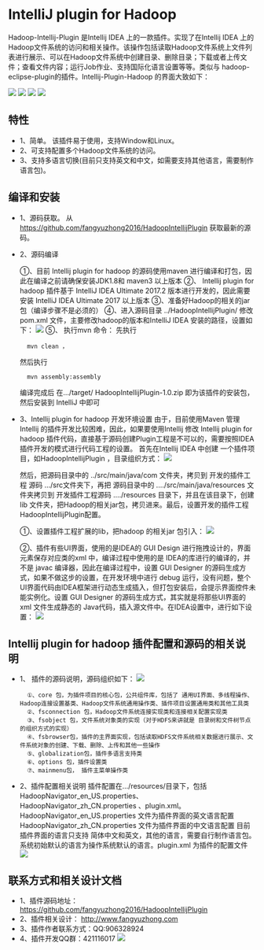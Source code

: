 # IntelliJ plugin for Hadoop

Hadoop-Intellij-Plugin 是Intellij IDEA 上的一款插件。实现了在Intellij IDEA 上的Hadoop文件系统的访问和相关操作。该操作包括读取Hadoop文件系统上文件列表进行展示、可以在Hadoop文件系统中创建目录、删除目录；下载或者上传文件；查看文件内容；运行Job作业、支持国际化语言设置等等。类似与 hadoop-eclipse-plugin的插件。Intellij-Plugin-Hadoop 的界面大致如下：

![](https://github.com/fangyuzhong2016/HadoopIntellijPlugin/blob/master/img-folder/1.jpg)
![](https://github.com/fangyuzhong2016/HadoopIntellijPlugin/blob/master/img-folder/2.jpg)
![](https://github.com/fangyuzhong2016/HadoopIntellijPlugin/blob/master/img-folder/3.jpg)
![](https://github.com/fangyuzhong2016/HadoopIntellijPlugin/blob/master/img-folder/4.jpg)

## 特性
- 1、简单。 该插件易于使用，支持Window和Linux。
- 2、可支持配置多个Hadoop文件系统的访问。
- 3、支持多语言切换(目前只支持英文和中文，如需要支持其他语言，需要制作语言包)。


## 编译和安装
- 1、源码获取。
       从 https://github.com/fangyuzhong2016/HadoopIntellijPlugin 获取最新的源码。

- 2、源码编译

    ①、目前 Intellij plugin for hadoop 的源码使用maven 进行编译和打包，因此在编译之前请确保安装JDK1.8和 maven3 以上版本
    ②、 Intellij plugin for hadoop 插件基于 IntelliJ IDEA  Ultimate 2017.2 版本进行开发的，因此需要安装  IntelliJ IDEA  Ultimate 2017 以上版本
    ③、准备好Hadoop的相关的jar包（编译步骤不是必须的）
    ④、进入源码目录  ../HadoopIntellijPlugin/   修改  pom.xml 文件，主要修改hadoop的版本和IntelliJ IDEA 安装的路径，设置如下：
![](https://github.com/fangyuzhong2016/HadoopIntellijPlugin/blob/master/img-folder/5.jpg)
  ⑤、 执行mvn 命令：
  先执行
   
        mvn clean ，
    
    然后执行 
    
        mvn assembly:assembly 
    
    编译完成后 在.../target/ HadoopIntellijPlugin-1.0.zip   即为该插件的安装包，然后安装到 IntelliJ 中即可


- 3、Intellij plugin for hadoop 开发环境设置
  由于，目前使用Maven 管理Intellij 的插件开发比较困难，因此，如果要使用Intellij 修改 Intellij plugin for hadoop  插件代码，直接基于源码创建Plugin工程是不可以的，需要按照IDEA插件开发的模式进行代码工程的设置。
  首先在Intellij IDEA 中创建 一个插件项目，如HadoopIntellijPlugin ，目录组织方式：
 ![](https://github.com/fangyuzhong2016/HadoopIntellijPlugin/blob/master/img-folder/6.jpg)
  
    然后，把源码目录中的   ../src/main/java/com  文件夹，拷贝到 开发的插件工程 源码 .../src文件夹下，再把  源码目录中的 ..../src/main/java/resources  文件夹拷贝到 开发插件工程源码 ..../resources  目录下，并且在该目录下，创建lib 文件夹，把Hadoop的相关jar包，拷贝进来。最后，设置开发的插件工程 HadoopIntellijPlugin配置。
    
    ①、设置插件工程扩展的lib，把hadoop 的相关jar 包引入：
     ![](https://github.com/fangyuzhong2016/HadoopIntellijPlugin/blob/master/img-folder/7.jpg)
      
    ②、插件有些UI界面，使用的是IDEA的 GUI Design 进行拖拽设计的，界面元素保存对应类的xml 中，编译过程中使用的是 IDEA的库进行的编译的，并不是 javac 编译器，因此在编译过程中，设置 GUI Designer 的源码生成方式，如果不做这步的设置，在开发环境中进行 debug 运行，没有问题，整个UI界面代码由IDEA框架进行动态生成插入，但打包安装后，会提示界面控件未能实例化。设置 GUI Designer 的源码生成方式，其实就是将那些UI界面的xml 文件生成静态的 Java代码，插入源文件中。在IDEA设置中，进行如下设置：
     ![](https://github.com/fangyuzhong2016/HadoopIntellijPlugin/blob/master/img-folder/8.jpg)


## Intellij plugin for hadoop 插件配置和源码的相关说明
- 1、 插件的源码说明，源码组织如下：
     ![](https://github.com/fangyuzhong2016/HadoopIntellijPlugin/blob/master/img-folder/9.jpg)


        ①、core 包，为插件项目的核心包，公共组件库，包括了 通用UI界面、多线程操作、Hadoop连接设置基类、Hadoop文件系统通用操作类、插件项目设置通用类和其他工具类
        ②、fsconnection 包，Hadoop文件系统连接实现类和连接相关配置实现类
        ③、fsobject 包，文件系统对象类的实现（对于HDFS来讲就是 目录树和文件树节点的组织方式的实现）
        ④、fsbrowser包，插件的主界面实现，包括读取HDFS文件系统相关数据进行展示、文件系统对象的创建、下载、删除、上传和其他一些操作
        ⑤、globalization包，插件多语言支持类
        ⑥、options 包，插件设置类
        ⑦、mainmenu包， 插件主菜单操作类
  
  
- 2、插件配置相关说明
插件配置在.../resources/目录下，包括HadoopNavigator_en_US.properties、HadoopNavigator_zh_CN.properties  、plugin.xml。
HadoopNavigator_en_US.properties  文件为插件界面的英文语言配置
HadoopNavigator_zh_CN.properties 文件为插件界面的中文语言配置
目前插件界面的语言只支持 简体中文和英文，其他的语言，需要自行制作语言包。系统初始默认的语言为操作系统默认的语言。plugin.xml 为插件的配置文件
![](https://github.com/fangyuzhong2016/HadoopIntellijPlugin/blob/master/img-folder/10.jpg)

## 联系方式和相关设计文档
- 1、插件源码地址： https://github.com/fangyuzhong2016/HadoopIntellijPlugin
- 2、插件相关设计： http://www.fangyuzhong.com
- 3、插件作者联系方式：QQ:906328924
- 4、插件开发QQ群：421116017
![](https://github.com/fangyuzhong2016/HadoopIntellijPlugin/blob/master/img-folder/11.jpg)








